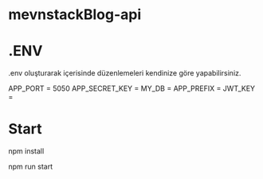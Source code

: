 # mevnstackBlog-api


# .ENV

.env oluşturarak içerisinde düzenlemeleri kendinize göre yapabilirsiniz.

APP_PORT = 5050
APP_SECRET_KEY = 
MY_DB = 
APP_PREFIX = 
JWT_KEY = 

# Start

npm install

npm run start